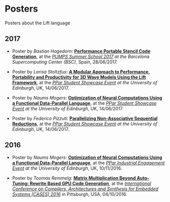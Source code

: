# Posters
Posters about the Lift language

## 2017
- Poster by _Bastian Hagedorn_: [**Performance Portable Stencil Code Generation**](http://www.lift-project.org/posters/2017/HagedornPUMPS2017Poster.pdf), at the *[PUMPS Summer School 2017](http://bcw.ac.upc.edu/PUMPS2017/) at the Barcelona Supercomputing Center (BSC)*, Spain, 28/06/2017.

- Poster by _Larisa Stoltzfus_: [**A Modular Approach to Performance, Portability and Productivity for 3D Wave Models Using the Lift Framework**](http://www.lift-project.org/posters/2017/StoltzfusPPar2017Poster.pdf), at the *[PPar Student Showcase Event](http://pervasiveparallelism.inf.ed.ac.uk/events/) at the University of Edinburgh*, UK, 14/06/2017.

- Poster by _Naums Mogers_: [**Optimization of Neural Computations Using a Functional Data-Parallel Language**](http://www.lift-project.org/posters/2017/MogersPPar2017Poster.png), at the *[PPar Student Showcase Event](http://pervasiveparallelism.inf.ed.ac.uk/events/) at the University of Edinburgh*, UK, 14/06/2017.
- Poster by _Federico Pizzuti_: [**Parallelizing Non-Associative Sequential Reductions**](http://www.lift-project.org/posters/2017/PizzutiPPar2017Poster.pdf), at the *[PPar Student Showcase Event](http://pervasiveparallelism.inf.ed.ac.uk/events/) at the University of Edinburgh*, UK, 14/06/2017.



## 2016
- Poster by _Naums Mogers_: [**Optimization of Neural Computations Using a Functional Data-Parallel Language**](http://www.lift-project.org/posters/2016/MogersPParIEE2016Poster.pdf), at the *[PPar Industrial Engagement Event](http://pervasiveparallelism.inf.ed.ac.uk/events/) at the University of Edinburgh*, UK, 10/11/2016.

- Poster by _Toomas Remmelg_: [**Matrix Multiplication Beyond Auto-Tuning: Rewrite Based GPU Code Generation**](http://www.lift-project.org/posters/2016/CASES-2016.pdf), at the [*International Conference on Compilers, Architectures and Synthesis for Embedded Systems (CASES) 2016*](http://www.esweek.org/cases/about) in Pittsburgh, USA, 04/10/2016.
